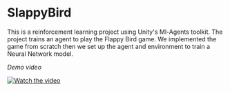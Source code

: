 # SlappyBird
This is a reinforcement learning project using Unity's Ml-Agents toolkit.
The project trains an agent to play the Flappy Bird game.
We implemented the game from scratch then we set up the agent and environment to train a Neural Network model.


*Demo video*

[![Watch the video](https://i.imgur.com/9uFXFhB.png)](https://youtu.be/yzDTEpBrPpk)
